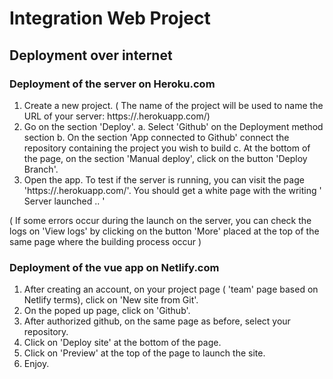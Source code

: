 # Integration Web Project

## Deployment over internet

### Deployment of the server on Heroku.com
   1. Create a new project. 
      ( The name of the project will be used to name the URL of your server: https://<Name of your project>.herokuapp.com/)
   2. Go on the section 'Deploy'. 
      a. Select 'Github' on the Deployment method section
      b. On the section 'App connected to Github' connect the repository containing the project you wish to          build
      c. At the bottom of the page, on the section 'Manual deploy', click on the button 'Deploy Branch'.
   3. Open the app. To test if the server is running, you can visit the page 'https://<Name of your project>.herokuapp.com/'. You should get a white page with the writing ' Server launched .. ' 

   ( If some errors occur during the launch on the server, you can check the logs on 'View logs' by clicking on the button 'More' placed at the top of the same page where the building process occur )
  
### Deployment of the vue app on Netlify.com
   1. After creating an account, on your project page ( 'team' page based on Netlify terms), click on 'New site from Git'.
   2. On the poped up page, click on 'Github'.
   3. After authorized github, on the same page as before, select your repository.
   4. Click on 'Deploy site' at the bottom of the page.
   5. Click on 'Preview' at the top of the page to launch the site.
   6. Enjoy.
   
